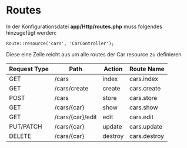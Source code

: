 # Routes

In der Konfigurationsdatei **app/Http/routes.php** muss folgendes hinzugefügt werden:
```
Route::resource('cars', 'CarController');
```
Diese eine Zeile reicht aus um alle routes der Car resource zu definieren

| Request Type | Path             | Action  | Route Name   |
|--------------|------------------|---------|--------------|
| GET          | /cars            | index   | cars.index   |
| GET          | /cars/create     | create  | cars.create  |
| POST         | /cars            | store   | cars.store   |
| GET          | /cars/{car}      | show    | cars.show    |
| GET          | /cars/{car}/edit | edit    | cars.edit    |
| PUT/PATCH    | /cars/{car}      | update  | cars.update  |
| DELETE       | /cars/{car}      | destroy | cars.destroy |

